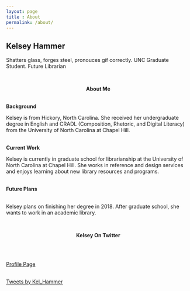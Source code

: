 ```yaml
---
layout: page
title : About
permalink: /about/
---
```


<h2>Kelsey Hammer</h2>
<p>Shatters glass, forges steel, pronouces gif correctly. UNC Graduate Student. Future Librarian</p>
<br>
<center><p ><strong><span class="manual">About Me</span></strong></p></center>
<br>
<div class="manual-post">
  <div class="manual manual-title">
  <strong>Background</strong>
  </div>
<p>
Kelsey is from Hickory, North Carolina. She received her undergraduate degree in English and CRADL (Composition, Rhetoric, and Digital Literacy) from the University of North Carolina at Chapel Hill. 
</p>
</div>
<br>
<div class="manual-post">
  <div class="manual manual-title">
  <strong>Current Work</strong>
  </div>
<p>Kelsey is currently in graduate school for librarianship at the University of North Carolina at Chapel Hill. She works in reference and design services and enjoys learning about new library resources and programs.
</p>
</div>
<br>
<div class="manual-post">
  <div class="manual manual-title">
  <strong>Future Plans</strong><br>
</div><br>
<p> Kelsey plans on finishing her degree in 2018. After graduate school, she wants to work in an academic library. </p>

<br> <center><p ><strong><span class="manual">Kelsey On Twitter</span></strong></p></center><br>

<br><a href="https://twitter.com/Kel_Hammer">Profile Page</a><br>

<br><a class="twitter-timeline" href="https://twitter.com/Kel_Hammer">Tweets by Kel_Hammer</a> <script async src="//platform.twitter.com/widgets.js" charset="utf-8"></script>